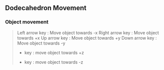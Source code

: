 ## Dodecahedron Movement

### Object movement
> Left arrow key : Move object towards -x
> Right arrow key : Move object towards +x
> Up arrow key : Move object towards +y
> Down arrow key : Move object towards -y
> + key : move object towards +z
> - key : move object towards -z
